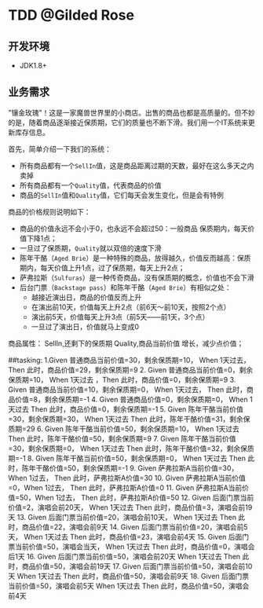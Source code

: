 # TDD @Gilded Rose


## 开发环境
 - JDK1.8+
 
## 业务需求

"镶金玫瑰"！这是一家魔兽世界里的小商店。出售的商品也都是高质量的。但不妙的是，随着商品逐渐接近保质期，它们的质量也不断下滑。我们用一个IT系统来更新库存信息。

首先，简单介绍一下我们的系统：

- 所有商品都有一个`SellIn`值，这是商品距离过期的天数，最好在这么多天之内卖掉
- 所有商品都有一个`Quality`值，代表商品的价值
- 商品的`SellIn`值和`Quality`值，它们每天会发生变化，但是会有特例


商品的价格规则说明如下：

- 商品的价值永远不会小于0，也永远不会超过50：一般商品 保质期内，每天价值下降1点；
- 一旦过了保质期，`Quality`就以双倍的速度下滑
- 陈年干酪（`Aged Brie`）是一种特殊的商品，放得越久，价值反而越高：保质期内，每天价值上升1点，过了保质期，每天上升2点；
- 萨弗拉斯（`Sulfuras`）是一种传奇商品，没有保质期的概念，价值也不会下滑
- 后台门票（`Backstage pass`）和陈年干酪（`Aged Brie`）有相似之处：
	- 越接近演出日，商品的价值反而上升
	- 在演出前10天，价值每天上升2点（前6天～前10天，按照2个点）
	- 演出前5天，价值每天上升3点（前5天——前1天，3个点）
	- 一旦过了演出日，价值就马上变成0

 
商品属性：
SellIn,还剩下的保质期
Quality,商品当前价值
增长，减少点价值；



##tasking:
1.Given 普通商品当前价值=30，剩余保质期=10， When 1天过去， Then 此时，商品价值=29，剩余保质期=9
2. Given 普通商品当前价值=0，剩余保质期=10， When 1天过去 ，Then 此时，商品价值=0，剩余保质期=9
3. Given 普通商品当前价值=10，剩余保质期=0， When 1天过去， Then 此时，商品价值=8，剩余保质期=-1
4. Given 普通商品价值=0，剩余保质期=0， When 1天过去 Then 此时，商品价值=0，剩余保质期=-1
5. Given 陈年干酪当前价值=30，剩余保质期=30， When 1天过去 Then 此时，陈年干酪价值=31，剩余保质期=29
6. Given 陈年干酪当前价值=50，剩余保质期=10， When 1天过去 Then 此时，陈年干酪价值=50，剩余保质期=9
7. Given 陈年干酪当前价值=30，剩余保质期=0， When 1天过去 Then 此时，陈年干酪价值=32，剩余保质期=-1
8. Given 陈年干酪当前价值=50，剩余保质期=0， When 1天过去 Then 此时，陈年干酪价值=50，剩余保质期=-1
9. Given 萨弗拉斯A当前价值=30，When 1过去， Then 此时，萨弗拉斯A价值=30
10. Given 萨弗拉斯A当前价值=0，When 1过去， Then 此时，萨弗拉斯A价值=0
11. Given 萨弗拉斯A当前价值=50，When 1过去， Then 此时，萨弗拉斯A价值=50
12. Given 后面门票当前价值=2，演唱会前20天， When 1天过去 Then 此时，商品价值=3，演唱会前19天
13. Given 后面门票当前价值=20，演唱会前10天， When 1天过去 Then 此时，商品价值=22，演唱会前9天
14. Given 后面门票当前价值=20，演唱会前5天， When 1天过去 Then 此时，商品价值=23，演唱会前4天
15. Given 后面门票当前价值=50，演唱会当天， When 1天过去 Then 此时，商品价值=0，演唱会后1天
16. Given 后面门票当前价值=50，演唱会前20天 When 1天过去 Then 此时，商品价值=50，演唱会前19天
17. Given 后面门票当前价值=50，演唱会前10天 When 1天过去 Then 此时，商品价值=50，演唱会前9天
18. Given 后面门票当前价值=50，演唱会前5天 When 1天过去 Then 此时，商品价值=50，演唱会前4天
